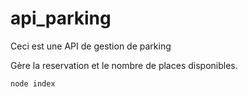 # api_parking

Ceci est une API de gestion de parking

Gère la reservation et le nombre de places disponibles.

```nodejs
node index
```
